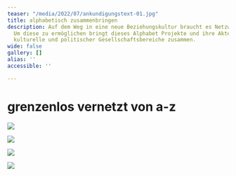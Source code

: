 ```yaml
---
teaser: "/media/2022/07/ankundigungstext-01.jpg"
title: alphabetisch zusammenbringen
description: Auf dem Weg in eine neue Beziehungskultur braucht es Netzwerke und Kooperationen.
  Um diese zu ermöglichen bringt dieses Alphabet Projekte und ihre Akteur:innen sozialer,
  kulturelle und politischer Gesellschaftsbereiche zusammen.
wide: false
gallery: []
alias: ''
accessible: ''

---
```

# grenzenlos vernetzt von a-z

![](/media/2022/07/ankundigungstext-01.jpg)

![](/media/2022/07/ankundigungstext-02.jpg)

![](/media/2022/07/ankundigungstext-03.jpg)

![](/media/2022/07/ankundigungstext-04.jpg)
